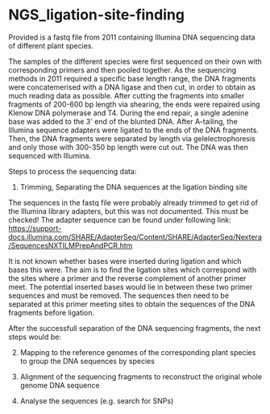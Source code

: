 # NGS_ligation-site-finding
Provided is a fastq file from 2011 containing Illumina DNA sequencing data of different plant species.

The samples of the different species were first sequenced on their own with corresponding primers and then pooled together. As the sequencing methods in 2011 required a specific base length range, the DNA fragments were concatemerised with a DNA ligase and then cut, in order to obtain as much reading data as possible. After cutting the fragments into smaller fragments of 200-600 bp length via shearing, the ends were repaired using Klenow DNA polymerase and T4. During the end repair, a single adenine base was added to the 3' end of the blunted DNA. After A-tailing, the Illumina sequence adapters were ligated to the ends of the DNA fragments. Then, the DNA fragments were separated by length via gelelectrophoresis and only those with 300-350 bp length were cut out. The DNA was then sequenced with Illumina. 

Steps to process the sequencing data:

1) Trimming, Separating the DNA sequences at the ligation binding site

The sequences in the fastq file were probably already trimmed to get rid of the Illumina library adapters, but this was not documented. This must be checked! The adapter sequence can be found under following link:
https://support-docs.illumina.com/SHARE/AdapterSeq/Content/SHARE/AdapterSeq/Nextera/SequencesNXTILMPrepAndPCR.htm

It is not known whether bases were inserted during ligation and which bases this were. The aim is to find the ligation sites which correspond with the sites where a primer and the reverse complement of another primer meet. The potential inserted bases would lie in between these two primer sequences and must be removed. The sequences then need to be separated at this primer meeting sites to obtain the sequences of the DNA fragments before ligation. 

After the successfull separation of the DNA sequencing fragments, the next steps would be:

2) Mapping to the reference genomes of the corresponding plant species to group the DNA sequences by species

3) Alignment of the sequencing fragments to reconstruct the original whole genome DNA sequence

4) Analyse the sequences (e.g. search for SNPs)

